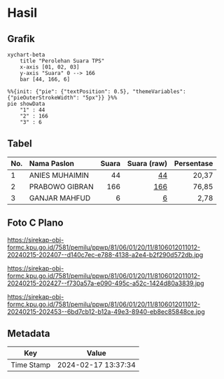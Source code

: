 # Hasil

## Grafik

```mermaid
xychart-beta
    title "Perolehan Suara TPS"
    x-axis [01, 02, 03]
    y-axis "Suara" 0 --> 166
    bar [44, 166, 6]
```

```mermaid
%%{init: {"pie": {"textPosition": 0.5}, "themeVariables": {"pieOuterStrokeWidth": "5px"}} }%%
pie showData
    "1" : 44
    "2" : 166
    "3" : 6
```

## Tabel

| No. | Nama Paslon    | Suara | Suara (raw) | Persentase |
|:--- |:-------------- | -----:| -----------:| ----------:|
| 1   | ANIES MUHAIMIN | 44    | [44][p-1]   | 20,37      |
| 2   | PRABOWO GIBRAN | 166   | [166][p-2]  | 76,85      |
| 3   | GANJAR MAHFUD  | 6     | [6][p-3]    | 2,78       |


[p-1]: https://github.com/gigit-pemilu/pemilu-2024-81-maluku/blob/main/pilpres/hitung-suara/sub/81-maluku/sub/06-seram-bagian-barat/sub/01-kairatu/sub/2011-waimital/sub/012-tps/sub/paslon-1.txt
[p-2]: https://github.com/gigit-pemilu/pemilu-2024-81-maluku/blob/main/pilpres/hitung-suara/sub/81-maluku/sub/06-seram-bagian-barat/sub/01-kairatu/sub/2011-waimital/sub/012-tps/sub/paslon-2.txt
[p-3]: https://github.com/gigit-pemilu/pemilu-2024-81-maluku/blob/main/pilpres/hitung-suara/sub/81-maluku/sub/06-seram-bagian-barat/sub/01-kairatu/sub/2011-waimital/sub/012-tps/sub/paslon-3.txt

## Foto C Plano

https://sirekap-obj-formc.kpu.go.id/7581/pemilu/ppwp/81/06/01/20/11/8106012011012-20240215-202407--d140c7ec-e788-4138-a2e4-b2f290d572db.jpg

https://sirekap-obj-formc.kpu.go.id/7581/pemilu/ppwp/81/06/01/20/11/8106012011012-20240215-202427--f730a57a-e090-495c-a52c-1424d80a3839.jpg

https://sirekap-obj-formc.kpu.go.id/7581/pemilu/ppwp/81/06/01/20/11/8106012011012-20240215-202453--6bd7cb12-b12a-49e3-8940-eb8ec85848ce.jpg


## Metadata

| Key        | Value               |
| ---------- | ------------------- |
| Time Stamp | 2024-02-17 13:37:34 |



